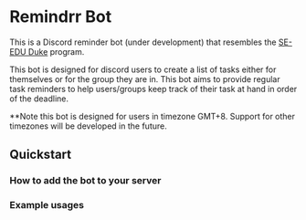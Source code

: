 # Remindrr Bot

This is a Discord reminder bot (under development) that resembles the [SE-EDU Duke](https://nus-cs2103-ay1920s1.github.io/website/se-book-adapted/projectDuke/index.html) program.

This bot is designed for discord users to create a list of tasks either for themselves or for the group they are in.
This bot aims to provide regular task reminders to help users/groups keep track of their task at hand in order of the deadline.

**Note this bot is designed for users in timezone GMT+8. Support for other timezones will be developed in the future.


## Quickstart

### How to add the bot to your server

### Example usages
